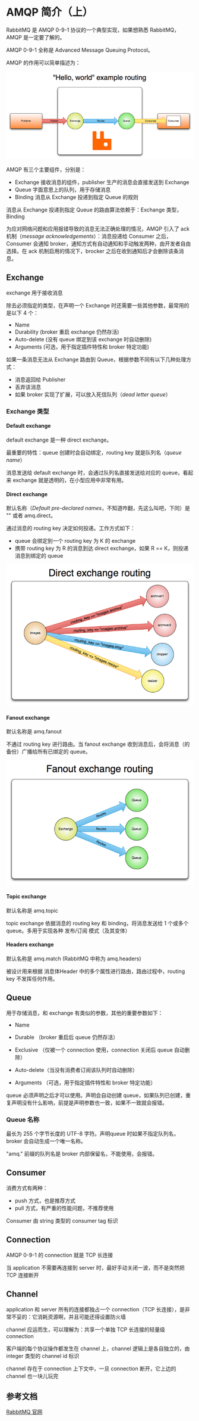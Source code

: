 # AMQP 简介（上）

RabbitMQ 是 AMQP 0-9-1 协议的一个典型实现，如果想熟悉 RabbitMQ，AMQP 是一定要了解的。<br>

AMQP 0-9-1 全称是 Advanced Message Queuing Protocol。<br>

AMQP 的作用可以简单描述为：

![](./img/hello-world-example-routing.png)

AMQP 有三个主要组件，分别是：

* Exchange  接收消息的组件，publisher 生产的消息会直接发送到 Exchange
* Queue  字面意思上的队列，用于存储消息
* Binding  消息从 Exchange 投递到指定 Queue 的规则

消息从 Exchange 投递到指定 Queue 的路由算法依赖于：Exchange 类型，Binding<br>

为应对网络问题和应用报错导致的消息无法正确处理的情况，AMQP 引入了 ack 机制（*message acknowledgements*）：消息投递给 Consumer 之后，Consumer 会通知 broker，通知方式有自动通知和手动触发两种，由开发者自由选择。在 ack 机制启用的情况下，brocker 之后在收到通知后才会删除该条消息。<br>

## Exchange

exchange 用于接收消息<br>

除去必须指定的类型，在声明一个 Exchange 时还需要一些其他参数，最常用的是以下 4 个：

* Name
* Durability (broker 重启 exchange 仍然存活)
* Auto-delete (没有 queue 绑定到该 exchange 时自动删除)
* Arguments (可选，用于指定插件特性和 broker 特定功能)

如果一条消息无法从 Exchange 路由到 Queue，根据参数不同有以下几种处理方式：

* 消息返回给 Publisher
* 丢弃该消息
* 如果 broker 实现了扩展，可以放入死信队列（*dead letter queue*）

### Exchange 类型

#### Default exchange

default exchange 是一种 direct exchange。<br>

最重要的特性：queue 创建时会自动绑定，routing key 就是队列名（*queue name*）<br>

消息发送给 default exchange 时，会通过队列名直接发送给对应的 queue，看起来 exchange 就是透明的，在小型应用中非常有用。<br>

#### Direct exchange

默认名称（*Default pre-declared names*，不知道咋翻，先这么叫吧，下同）是 "" 或者 amq.direct。<br>

通过消息的 routing key 决定如何投递。工作方式如下：

* queue 会绑定到一个 routing key 为 K 的 exchange
* 携带 routing key 为 R 的消息到达 direct exchange，如果 R == K，则投递消息到绑定的 queue

![](./img/exchange-direct.png)

#### Fanout exchange

默认名称是 amq.fanout <br>

不通过 routing key 进行路由。当 fanout exchange 收到消息后，会将消息（的备份）广播给所有已绑定的 queue。

![](./img/exchange-fanout.png)

#### Topic exchange

默认名称是 amq.topic <br>

topic exchange 依据消息的 routing key 和 binding，将消息发送给 1 个或多个 queue。多用于实现各种 发布/订阅 模式（及其变体）

#### Headers exchange

默认名称是 amq.match (RabbitMQ 中称为 amq.headers) <br>

被设计用来根据 消息体Header 中的多个属性进行路由，路由过程中，routing key 不发挥任何作用。

## Queue

用于存储消息，和 exchange 有类似的参数，其他的重要参数如下：

* Name

* Durable （broker 重启后 queue 仍然存活）

* Exclusive （仅被一个 connection 使用，connection 关闭后 queue 自动删除）

* Auto-delete（当没有消费者订阅该队列时自动删除）

* Arguments （可选，用于指定插件特性和 broker 特定功能）

queue 必须声明之后才可以使用。声明会自动创建 queue，如果队列已创建，重复声明没有什么影响，前提是声明参数也一致，如果不一致就会报错。

### Queue 名称

最长为 255 个字节长度的 UTF-8 字符。声明queue 时如果不指定队列名，broker 会自动生成一个唯一名称。<br>

"amq." 前缀的队列名是 broker 内部保留名，不能使用，会报错。

## Consumer

消费方式有两种：

* push 方式，也是推荐方式
* pull 方式，有严重的性能问题，不推荐使用

Consumer 由 string 类型的 consumer tag 标识

## Connection

AMQP 0-9-1 的 connection 就是 TCP 长连接<br>

当 application 不需要再连接到 server 时，最好手动关闭一波，而不是突然把 TCP 连接断开

## Channel

application 和 server 所有的连接都独占一个 connection（TCP 长连接），是非常不妥的：它消耗资源啊，并且可能还得设置防火墙<br>

channel 应运而生，可以理解为：共享一个单独 TCP 长连接的轻量级 connection<br>

客户端的每个协议操作都发生在 channel 上，channel 逻辑上是各自独立的，由 integer 类型的 channel id 标识<br>

channel 存在于 connection 上下文中，一旦 connection 断开，它上边的 channel 也一块儿玩完

## 参考文档

[RabbitMQ 官网](https://www.rabbitmq.com/tutorials/amqp-concepts.html)